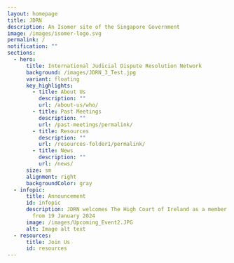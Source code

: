 ```yaml
---
layout: homepage
title: JDRN
description: An Isomer site of the Singapore Government
image: /images/isomer-logo.svg
permalink: /
notification: ""
sections:
  - hero:
      title: International Judicial Dispute Resolution Network
      background: /images/JDRN_3_Test.jpg
      variant: floating
      key_highlights:
        - title: About Us
          description: ""
          url: /about-us/who/
        - title: Past Meetings
          description: ""
          url: /past-meetings/permalink/
        - title: Resources
          description: ""
          url: /resources-folder1/permalink/
        - title: News
          description: ""
          url: /news/
      size: sm
      alignment: right
      backgroundColor: gray
  - infopic:
      title: Announcement
      id: infopic
      description: JDRN welcomes The High Court of Ireland as a member with effect
        from 19 January 2024
      image: /images/Upcoming_Event2.JPG
      alt: Image alt text
  - resources:
      title: Join Us
      id: resources
---
```

